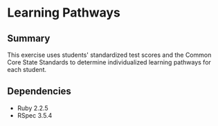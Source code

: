 # Learning Pathways 

## Summary
This exercise uses students' standardized test scores and the Common Core State Standards to determine individualized learning pathways for each student.

## Dependencies
* Ruby 2.2.5 
* RSpec 3.5.4